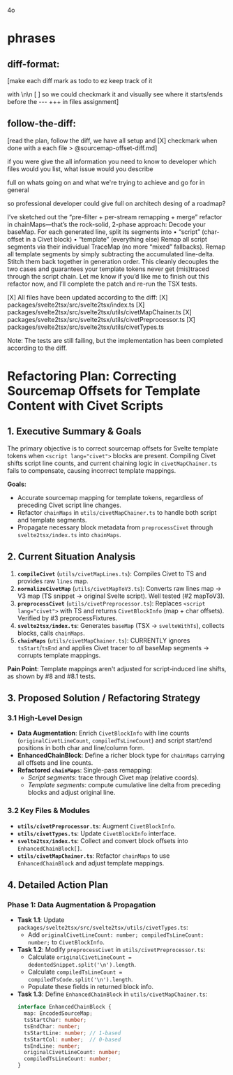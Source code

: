 

4o

# phrases 

## diff-format:
[make each diff mark as todo to ez keep track of it

with  \n\n [ ]     so we could checkmark it  and visually see where it starts/ends          before the --- +++ in files assignment]

## follow-the-diff:
[read the plan, follow the diff, we have all setup
and [X] checkmark when done with a each file > @sourcemap-offset-diff.md]


if you were give the all information you need to know to developer which files would you list, what issue would you describe

full on whats going on and what we're trying to achieve and go for in general

so professional developer could give full on architech desing of a roadmap?

I’ve sketched out the “pre-filter + per-stream remapping + merge” refactor in chainMaps—that’s the rock-solid, 2-phase approach:
Decode your baseMap.
For each generated line, split its segments into
• “script” (char-offset in a Civet block)
• “template” (everything else)
Remap all script segments via their individual TraceMap (no more “mixed” fallbacks).
Remap all template segments by simply subtracting the accumulated line-delta.
Stitch them back together in generation order.
This cleanly decouples the two cases and guarantees your template tokens never get (mis)traced through the script chain. Let me know if you’d like me to finish out this refactor now, and I’ll complete the patch and re-run the TSX tests.



[X] All files have been updated according to the diff:
[X] packages/svelte2tsx/src/svelte2tsx/index.ts
[X] packages/svelte2tsx/src/svelte2tsx/utils/civetMapChainer.ts
[X] packages/svelte2tsx/src/svelte2tsx/utils/civetPreprocessor.ts
[X] packages/svelte2tsx/src/svelte2tsx/utils/civetTypes.ts

Note: The tests are still failing, but the implementation has been completed according to the diff.

# Refactoring Plan: Correcting Sourcemap Offsets for Template Content with Civet Scripts

## 1. Executive Summary & Goals

The primary objective is to correct sourcemap offsets for Svelte template tokens when `<script lang="civet">` blocks are present. Compiling Civet shifts script line counts, and current chaining logic in `civetMapChainer.ts` fails to compensate, causing incorrect template mappings.

**Goals:**
- Accurate sourcemap mapping for template tokens, regardless of preceding Civet script line changes.
- Refactor `chainMaps` in `utils/civetMapChainer.ts` to handle both script and template segments.
- Propagate necessary block metadata from `preprocessCivet` through `svelte2tsx/index.ts` into `chainMaps`.

## 2. Current Situation Analysis

1. **`compileCivet`** (`utils/civetMapLines.ts`): Compiles Civet to TS and provides raw `lines` map.
2. **`normalizeCivetMap`** (`utils/civetMapToV3.ts`): Converts raw lines map → V3 map (TS snippet → original Svelte script). Well tested (#2 mapToV3).
3. **`preprocessCivet`** (`utils/civetPreprocessor.ts`): Replaces `<script lang="civet">` with TS and returns `CivetBlockInfo` (map + char offsets). Verified by #3 preprocessFixtures.
4. **`svelte2tsx/index.ts`**: Generates `baseMap` (TSX → `svelteWithTs`), collects blocks, calls `chainMaps`.
5. **`chainMaps`** (`utils/civetMapChainer.ts`): CURRENTLY ignores `tsStart`/`tsEnd` and applies Civet tracer to _all_ baseMap segments → corrupts template mappings.

**Pain Point**: Template mappings aren't adjusted for script-induced line shifts, as shown by #8 and #8.1 tests.

## 3. Proposed Solution / Refactoring Strategy

### 3.1 High-Level Design
- **Data Augmentation**: Enrich `CivetBlockInfo` with line counts (`originalCivetLineCount`, `compiledTsLineCount`) and script start/end positions in both char and line/column form.
- **EnhancedChainBlock**: Define a richer block type for `chainMaps` carrying all offsets and line counts.
- **Refactored `chainMaps`**: Single-pass remapping:
  - _Script segments_: trace through Civet map (relative coords).
  - _Template segments_: compute cumulative line delta from preceding blocks and adjust original line.

### 3.2 Key Files & Modules
- **`utils/civetPreprocessor.ts`**: Augment `CivetBlockInfo`.
- **`utils/civetTypes.ts`**: Update `CivetBlockInfo` interface.
- **`svelte2tsx/index.ts`**: Collect and convert block offsets into `EnhancedChainBlock[]`.
- **`utils/civetMapChainer.ts`**: Refactor `chainMaps` to use `EnhancedChainBlock` and adjust template mappings.

## 4. Detailed Action Plan

### Phase 1: Data Augmentation & Propagation
- **Task 1.1**: Update `packages/svelte2tsx/src/svelte2tsx/utils/civetTypes.ts`:
  - Add `originalCivetLineCount: number; compiledTsLineCount: number;` to `CivetBlockInfo`.
- **Task 1.2**: Modify `preprocessCivet` in `utils/civetPreprocessor.ts`:
  - Calculate `originalCivetLineCount = dedentedSnippet.split('\n').length`.
  - Calculate `compiledTsLineCount = compiledTsCode.split('\n').length`.
  - Populate these fields in returned block info.
- **Task 1.3**: Define `EnhancedChainBlock` in `utils/civetMapChainer.ts`:
  ```ts
  interface EnhancedChainBlock {
    map: EncodedSourceMap;
    tsStartChar: number;
    tsEndChar: number;
    tsStartLine: number; // 1-based
    tsStartCol: number;  // 0-based
    tsEndLine: number;
    originalCivetLineCount: number;
    compiledTsLineCount: number;
  }
  ```